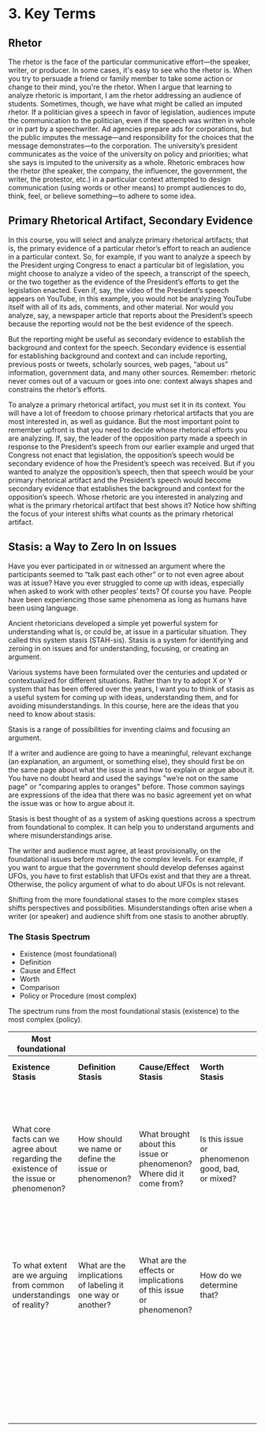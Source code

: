 # 3. Key Terms 

## Rhetor

The rhetor is the face of the particular communicative effort—the speaker, writer, or producer. In some cases, it's easy to see who the rhetor is. When you try to persuade a friend or family member to take some action or change to their mind, you're the rhetor. When I argue that learning to analyze rhetoric is important, I am the rhetor addressing an audience of students. Sometimes, though, we have what might be called an imputed rhetor. If a politician gives a speech in favor of legislation, audiences impute the communication to the politician, even if the speech was written in whole or in part by a speechwriter. Ad agencies prepare ads for corporations, but the public imputes the message—and responsibility for the choices that the message demonstrates—to the corporation. The university’s president communicates as the voice of the university on policy and priorities; what she says is imputed to the university as a whole. Rhetoric embraces how the rhetor (the speaker, the company, the influencer, the government, the writer, the protestor, etc.) in a particular context attempted to design communication (using words or other means) to prompt audiences to do, think, feel, or believe something—to adhere to some idea.

## Primary Rhetorical Artifact, Secondary Evidence
In this course, you will select and analyze primary rhetorical artifacts; that is, the primary evidence of a particular rhetor’s effort to reach an audience in a particular context. So, for example, if you want to analyze a speech by the President urging Congress to enact a particular bit of legislation, you might choose to analyze a video of the speech, a transcript of the speech, or the two together as the evidence of the President’s efforts to get the legislation enacted. Even if, say, the video of the President’s speech appears on YouTube, in this example, you would not be analyzing YouTube itself with all of its ads, comments, and other material. Nor would you analyze, say, a newspaper article that reports about the President’s speech because the reporting would not be the best evidence of the speech.

But the reporting might be useful as secondary evidence to establish the background and context for the speech. Secondary evidence is essential for establishing background and context and can include reporting, previous posts or tweets, scholarly sources, web pages, “about us” information, government data, and many other sources.
Remember: rhetoric never comes out of a vacuum or goes into one: context always shapes and constrains the rhetor’s efforts.

To analyze a primary rhetorical artifact, you must set it in its context. You will have a lot of freedom to choose primary rhetorical artifacts that you are most interested in, as well as guidance. But the most important point to remember upfront is that you need to decide whose rhetorical efforts you are analyzing. If, say, the leader of the opposition party made a speech in response to the President’s speech from our earlier example and urged that Congress not enact that legislation, the opposition’s speech would be secondary evidence of how the President’s speech was received. But if you wanted to analyze the opposition’s speech, then that speech would be your primary rhetorical artifact and the President’s speech would become secondary evidence that establishes the background and context for the opposition’s speech.
Whose rhetoric are you interested in analyzing and what is the primary rhetorical artifact that best shows it? Notice how shifting the focus of your interest shifts what counts as the primary rhetorical artifact.

## Stasis: a Way to Zero In on Issues
Have you ever participated in or witnessed an argument where the participants seemed to “talk past each other” or to not even agree about was at issue? Have you ever struggled to come up with ideas, especially when asked to work with other peoples’ texts? Of course you have. People have been experiencing those same phenomena as long as humans have been using language. 

Ancient rhetoricians developed a simple yet powerful system for understanding what is, or could be, at issue in a particular situation. They called this system stasis (STAH-sis). Stasis is a system for identifying and zeroing in on issues and for understanding, focusing, or creating an argument. 

Various systems have been formulated over the centuries and updated or contextualized for different situations. Rather than try to adopt X or Y system that has been offered over the years, I want you to think of stasis as a useful system for coming up with ideas, understanding them, and for avoiding misunderstandings. In this course, here are the ideas that you need to know about stasis:

Stasis is a range of possibilities for inventing claims and focusing an argument.

If a writer and audience are going to have a meaningful, relevant exchange (an explanation, an argument, or something else), they should first be on the same page about what the issue is and how to explain or argue about it. You have no doubt heard and used the sayings "we’re not on the same page" or "comparing apples to oranges" before. Those common sayings are expressions of the idea that there was no basic agreement yet on what the issue was or how to argue about it.

Stasis is best thought of as a system of asking questions across a spectrum from foundational to complex. It can help you to understand arguments and where misunderstandings arise. 

The writer and audience must agree, at least provisionally, on the foundational issues before moving to the complex levels. 
For example, if you want to argue that the government should develop defenses against UFOs, you have to first establish that UFOs exist and that they are a threat. Otherwise, the policy argument of what to do about UFOs is not relevant.

Shifting from the more foundational stases to the more complex stases shifts perspectives and possibilities. 
Misunderstandings often arise when a writer (or speaker) and audience shift from one stasis to another abruptly. 

### The Stasis Spectrum
* Existence (most foundational)
* Definition
* Cause and Effect
* Worth
* Comparison
* Policy or Procedure (most complex)

The spectrum runs from the most foundational stasis (existence) to the most complex (policy).

| Most foundational | | | | | Most complex |
|-------------------|---|---|---|---|-------------|
| **Existence Stasis** | **Definition Stasis** | **Cause/Effect Stasis** | **Worth Stasis** | **Comparison Stasis** | **Policy or Procedure Stasis** |
| What core facts can we agree about regarding the existence of the issue or phenomenon? | How should we name or define the issue or phenomenon? | What brought about this issue or phenomenon? Where did it come from? | Is this issue or phenomenon good, bad, or mixed? | What can be learned by comparing this issue or phenomenon with another? | What should be done to address this issue or phenomenon? Why is that the thing to do? How is doing that feasible? How will we know whether it was effective? |
| To what extent are we arguing from common understandings of reality? | What are the implications of labeling it one way or another? | What are the effects or implications of this issue or phenomenon? | How do we determine that? | What is the worth of this issue or phenomenon compared to another? | Who has authority or ability to come up with and implement policy? Are there proper steps that need to be followed? |
| | | | | How can we better understand this issue or phenomenon by examining another? | |

